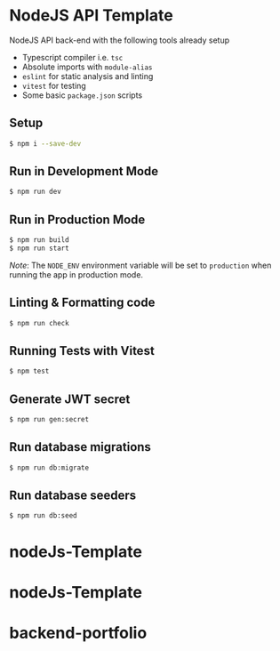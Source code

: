 # NodeJS API Template
NodeJS API back-end with the following tools already setup
- Typescript compiler i.e. ```tsc```
- Absolute imports with `module-alias`
- ```eslint``` for static analysis and linting
- ```vitest``` for testing
- Some basic ```package.json``` scripts

## Setup
```bash
$ npm i --save-dev
```

## Run in Development Mode
```bash
$ npm run dev
```

## Run in Production Mode
```bash
$ npm run build
$ npm run start
```
*Note*: The `NODE_ENV` environment variable will be set to `production` when running the app in production mode.

## Linting & Formatting code 
```bash
$ npm run check
```

## Running Tests with Vitest
```bash
$ npm test
```

## Generate JWT secret
```bash
$ npm run gen:secret
```

## Run database migrations
```bash
$ npm run db:migrate
```

## Run database seeders
```bash
$ npm run db:seed
```
# nodeJs-Template
# nodeJs-Template
# backend-portfolio
